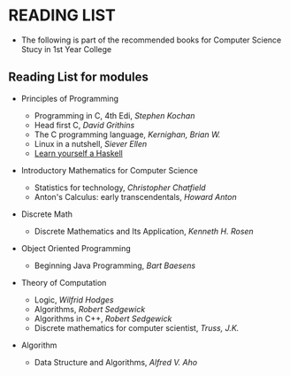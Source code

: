 # READING LIST

- The following is part of the recommended books for Computer Science Stucy in 1st Year College

## Reading List for modules

- Principles of Programming
  - Programming in C, 4th Edi, *Stephen Kochan*
  - Head first C, *David Grithins*
  - The C programming language, *Kernighan, Brian W.*
  - Linux in a nutshell, *Siever Ellen*
  - [Learn yourself a Haskell](https://learnyouahaskell.com/chapters)
  
- Introductory Mathematics for Computer Science
  - Statistics for technology, *Christopher Chatfield*
  - Anton's Calculus: early transcendentals, *Howard Anton*
- Discrete Math
  - Discrete Mathematics and Its Application, *Kenneth H. Rosen*
- Object Oriented Programming
  - Beginning Java Programming, *Bart Baesens*
- Theory of Computation
  - Logic, *Wilfrid Hodges*
  - Algorithms, *Robert Sedgewick*
  - Algorithms in C++, *Robert Sedgewick*
  - Discrete mathematics for computer scientist, *Truss, J.K.*
- Algorithm
  - Data Structure and Algorithms, *Alfred V. Aho* 